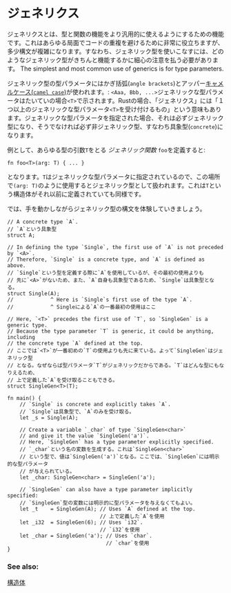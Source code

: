 <!--
# Generics
-->
# ジェネリクス

<!--
*Generics* is the topic of generalizing types and functionalities to broader
cases. This is extremely useful for reducing code duplication in many ways,
but can call for rather involving syntax. Namely, being generic requires 
taking great care to specify over which types a generic type 
is actually considered valid. The simplest and most common use of generics 
is for type parameters.
-->
ジェネリクスとは、型と関数の機能をより汎用的に使えるようにするための機能です。これはあらゆる局面でコードの重複を避けるために非常に役立ちますが、多少構文が複雑になります。すなわち、ジェネリック型を使いこなすには、どのようなジェネリック型がきちんと機能するかに細心の注意を払う必要があります。
The simplest and most common use of generics is for type parameters.

<!--
A type parameter is specified as generic by the use of angle brackets and upper
[camel case][camelcase]: `<Aaa, Bbb, ...>`. "Generic type parameters" are
typically represented as `<T>`. In Rust, "generic" also describes anything that
accepts one or more generic type parameters `<T>`. Any type specified as a 
generic type parameter is generic, and everything else is concrete (non-generic).
-->
ジェネリック型の型パラメータにはかぎ括弧(`angle brackets`)とアッパー[キャメルケース(`camel case`)][camelcase]が使われます。: `<Aaa, Bbb, ...>`ジェネリックな型パラメータはたいていの場合`<T>`で示されます。Rustの場合、「ジェネリクス」には「１つ以上のジェネリックな型パラメータ`<T>`を受け付けるもの」という意味もあります。ジェネリックな型パラメータを指定された場合、それは必ずジェネリック型になり、そうでなければ必ず非ジェネリック型、すなわち具象型(`concrete`)になります。

<!--
For example, defining a *generic function* named `foo` that takes an argument
`T` of any type:
-->
例として、あらゆる型の引数`T`をとる *ジェネリック関数* `foo`を定義すると:

```rust,ignore
fn foo<T>(arg: T) { ... }
```

<!--
Because `T` has been specified as a generic type parameter using `<T>`, it 
is considered generic when used here as `(arg: T)`. This is the case even if `T` 
has previously been defined as a `struct`.
-->
となります。`T`はジェネリックな型パラメータに指定されているので、この場所で`(arg: T)`のように使用するとジェネリック型として扱われます。これは`T`という構造体がそれ以前に定義されていても同様です。

<!--
This example shows some of the syntax in action:
-->
 では、手を動かしながらジェネリック型の構文を体験していきましょう。

```rust,editable
// A concrete type `A`.
// `A`という具象型
struct A;

// In defining the type `Single`, the first use of `A` is not preceded by `<A>`.
// Therefore, `Single` is a concrete type, and `A` is defined as above.
// `Single`という型を定義する際に`A`を使用しているが、その最初の使用よりも
// 先に`<A>`がないため、また、`A`自身も具象型であるため、`Single`は具象型となる。
struct Single(A);
//            ^ Here is `Single`s first use of the type `A`.
//            ^ Singleによる`A`の一番最初の使用はここ

// Here, `<T>` precedes the first use of `T`, so `SingleGen` is a generic type.
// Because the type parameter `T` is generic, it could be anything, including
// the concrete type `A` defined at the top.
// ここでは`<T>`が一番初めの`T`の使用よりも先に来ている。よって`SingleGen`はジェネリック型
// となる。なぜならば型パラメータ`T`がジェネリックだからである。`T`はどんな型にもなりえるため、
// 上で定義した`A`を受け取ることもできる。
struct SingleGen<T>(T);

fn main() {
    // `Single` is concrete and explicitly takes `A`.
    // `Single`は具象型で、`A`のみを受け取る。
    let _s = Single(A);
    
    // Create a variable `_char` of type `SingleGen<char>`
    // and give it the value `SingleGen('a')`.
    // Here, `SingleGen` has a type parameter explicitly specified.
    // `_char`という名の変数を生成する。これは`SingleGen<char>`
    // という型で、値は`SingleGen('a')`となる。ここでは、`SingleGen`には明示的な型パラメータ
    // が与えられている。
    let _char: SingleGen<char> = SingleGen('a');

    // `SingleGen` can also have a type parameter implicitly specified:
    // `SingleGen`型の変数には明示的に型パラメータを与えなくてもよい。
    let _t    = SingleGen(A); // Uses `A` defined at the top.
                              // 上で定義した`A`を使用
    let _i32  = SingleGen(6); // Uses `i32`.
                              // `i32`を使用
    let _char = SingleGen('a'); // Uses `char`.
                                // `char`を使用
}
```

### See also:

<!--
[`struct`s][structs]
-->
[構造体][structs]

[structs]: custom_types/structs.md
[camelcase]: https://en.wikipedia.org/wiki/CamelCase
